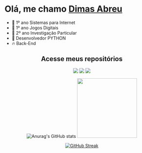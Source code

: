 # Olá, me chamo [Dimas Abreu](https://www.linkedin.com/in/dimasdeabreu/)

- :telescope: 1º ano Sistemas para Internet
- :telescope: 1º ano Jogos Digitais
- :telescope: 2º ano Investigação Particular
- :seedling: Desenvolvedor PYTHON
- :fire: Back-End
<div align='center'>
  <h2>
    <a
    target="_blank"
    style="text-decoration: none"
    href="https://github.com/dimasabreu?tab=stars"
    >Acesse meus repositórios</a>
  </h2>
</div>


<div align="center">
  <a href="https://github.com/dimasabreu">
  
  <div align = "center">
  <a href="https://instagram.com/dimasabreu_" target="_blank"><img src="https://img.shields.io/badge/-Instagram-%23E4405F?style=for-the-badge&logo=instagram&logoColor=white" target="_blank"></a>
  <a href = "mailto:dimasabreu@live.com"><img src="https://img.shields.io/badge/Microsoft_Outlook-0078D4?style=for-the-badge&logo=microsoft-outlook&logoColor=white" target="_blank"></a>
  <a href="https://www.linkedin.com/in/dimasdeabreu/" target="_blank"><img src="https://img.shields.io/badge/-LinkedIn-%230077B5?style=for-the-badge&logo=linkedin&logoColor=white" target="_blank"></a> 
  
  ![Anurag's GitHub stats](https://github-readme-stats.vercel.app/api?username=dimasabreu&theme=vision-friendly-dark&show_icons=true)
  <img height="195em" src="https://github-readme-stats.vercel.app/api/top-langs/?username=dimasabreu&layout=compact&langs_count=168&theme=vision-friendly-dark"/>

</div>
</div>

<div align = "center">
  
 

  [![GitHub Streak](http://github-readme-streak-stats.herokuapp.com?user=dimasabreu&theme=highcontrast)](https://git.io/streak-stats)
  
</div>


  
